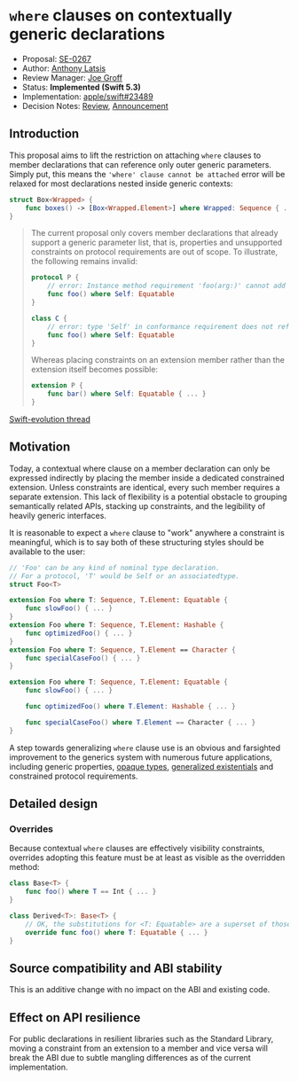 # `where` clauses on contextually generic declarations

* Proposal: [SE-0267](0267-where-on-contextually-generic.md)
* Author: [Anthony Latsis](https://github.com/AnthonyLatsis)
* Review Manager: [Joe Groff](https://github.com/jckarter)
* Status: **Implemented (Swift 5.3)**
* Implementation: [apple/swift#23489](https://github.com/apple/swift/pull/23489)
* Decision Notes: [Review](https://forums.swift.org/t/se-0267-where-clauses-on-contextually-generic-declarations/30051/49), [Announcement](https://forums.swift.org/t/accepted-se-0267-where-clauses-on-contextually-generic-declarations/30474)

## Introduction

This proposal aims to lift the restriction on attaching `where` clauses to member declarations that can reference only outer generic parameters. Simply put, this means the `'where' clause cannot be attached` error will be relaxed for most declarations nested inside generic contexts:

```swift
struct Box<Wrapped> {
    func boxes() -> [Box<Wrapped.Element>] where Wrapped: Sequence { ... }
}

```

> The current proposal only covers member declarations that already support a generic parameter list, that is, properties and unsupported constraints on protocol requirements are out of scope.
> To illustrate, the following remains invalid:
> ```swift
> protocol P {
>     // error: Instance method requirement 'foo(arg:)' cannot add constraint 'Self: Equatable' on 'Self'
>     func foo() where Self: Equatable  
> }
>
> class C {
>     // error: type 'Self' in conformance requirement does not refer to a generic parameter or associated type
>     func foo() where Self: Equatable  
> }
> ```
> Whereas placing constraints on an extension member rather than the extension itself becomes possible:
> ```swift
> extension P {
>     func bar() where Self: Equatable { ... }
> }
> ```

[Swift-evolution thread](https://forums.swift.org/t/where-clauses-on-contextually-generic-declaractions/22449)

## Motivation

Today, a contextual where clause on a member declaration can only be expressed indirectly by placing the member inside a dedicated constrained extension. Unless constraints are identical, every such member requires a separate extension.
This lack of flexibility is a potential obstacle to grouping semantically related APIs, stacking up constraints, and the legibility of heavily generic interfaces.

It is reasonable to expect a `where` clause to "work" anywhere a constraint is meaningful, which is to say both of these structuring styles should be available to the user:

```swift
// 'Foo' can be any kind of nominal type declaration.
// For a protocol, 'T' would be Self or an associatedtype.
struct Foo<T>  

extension Foo where T: Sequence, T.Element: Equatable {
    func slowFoo() { ... }
}
extension Foo where T: Sequence, T.Element: Hashable {
    func optimizedFoo() { ... }
}
extension Foo where T: Sequence, T.Element == Character {
    func specialCaseFoo() { ... }
}

extension Foo where T: Sequence, T.Element: Equatable {
    func slowFoo() { ... }

    func optimizedFoo() where T.Element: Hashable { ... }

    func specialCaseFoo() where T.Element == Character { ... }
}
```
A step towards generalizing `where` clause use is an obvious and farsighted improvement to the generics
system with numerous future applications, including generic properties, [opaque types](https://github.com/apple/swift-evolution/blob/master/proposals/0244-opaque-result-types.md), [generalized
existentials](https://github.com/apple/swift/blob/master/docs/GenericsManifesto.md#generalized-existentials) and constrained protocol requirements. 

## Detailed design
### Overrides

Because contextual `where` clauses are effectively visibility constraints, overrides adopting this feature must be at least as visible as the overridden method:

```swift 
class Base<T> {
    func foo() where T == Int { ... }
}

class Derived<T>: Base<T> {
    // OK, the substitutions for <T: Equatable> are a superset of those for <T == Int>
    override func foo() where T: Equatable { ... } 
}
```

## Source compatibility and ABI stability

This is an additive change with no impact on the ABI and existing code.

## Effect on API resilience

For public declarations in resilient libraries such as the Standard Library, moving a constraint from an extension to a member and vice versa will break the ABI due to subtle mangling differences as of the current implementation.
